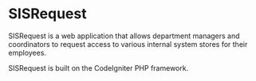 # SISRequest #
SISRequest is a web application that allows department managers and coordinators
to request access to various internal system stores for their employees.

SISRequest is built on the CodeIgniter PHP framework.
